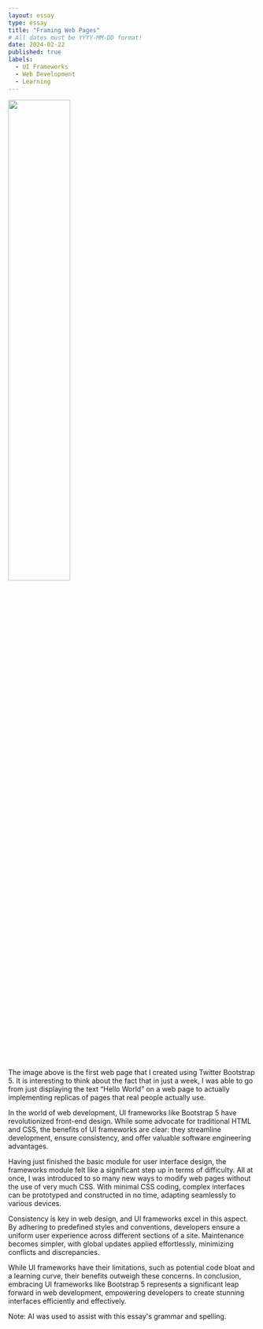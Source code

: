 ```yaml
---
layout: essay
type: essay
title: "Framing Web Pages"
# All dates must be YYYY-MM-DD format!
date: 2024-02-22
published: true
labels:
  - UI Frameworks
  - Web Development
  - Learning
---
```


<img width="50%" class="rounded float-center pe-4" src="https://courses.ics.hawaii.edu/ics314s24/morea/ui-frameworks/reading-bootstrap-5-hello-world-6.png">

The image above is the first web page that I created using Twitter Bootstrap 5. It is interesting to think about the fact that in just a week, I was able to go from just displaying the text “Hello World” on a web page to actually implementing replicas of pages that real people actually use.

In the world of web development, UI frameworks like Bootstrap 5 have revolutionized front-end design. While some advocate for traditional HTML and CSS, the benefits of UI frameworks are clear: they streamline development, ensure consistency, and offer valuable software engineering advantages.

Having just finished the basic module for user interface design, the frameworks module felt like a significant step up in terms of difficulty. All at once, I was introduced to so many new ways to modify web pages without the use of very much CSS. With minimal CSS coding, complex interfaces can be prototyped and constructed in no time, adapting seamlessly to various devices.

Consistency is key in web design, and UI frameworks excel in this aspect. By adhering to predefined styles and conventions, developers ensure a uniform user experience across different sections of a site. Maintenance becomes simpler, with global updates applied effortlessly, minimizing conflicts and discrepancies.

While UI frameworks have their limitations, such as potential code bloat and a learning curve, their benefits outweigh these concerns. In conclusion, embracing UI frameworks like Bootstrap 5 represents a significant leap forward in web development, empowering developers to create stunning interfaces efficiently and effectively.

Note: AI was used to assist with this essay's grammar and spelling.
